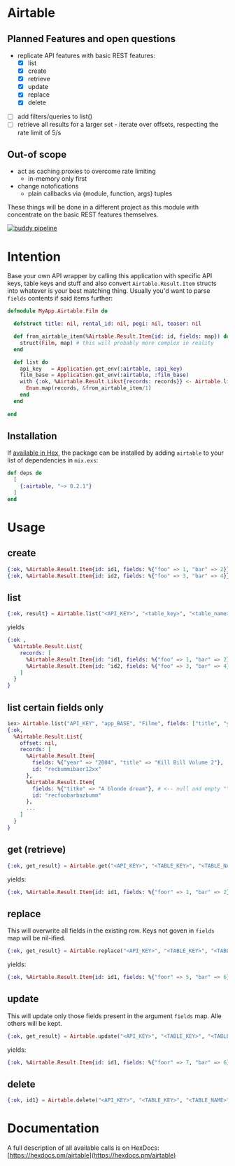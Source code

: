 # Airtable

## Planned Features and open questions

- replicate API features with basic REST features:
  * [x] list
  * [x] create
  * [x] retrieve
  * [x] update
  * [x] replace
  * [x] delete
- [ ] add filters/queries to list()
- [ ] retrieve all results for a larger set - iterate over offsets, respecting the rate limit of 5/s

## Out-of scope

- act as caching proxies to overcome rate limiting
  * in-memory only first
- change notofications
  * plain callbacks via {module, function, args} tuples
  
These things will be done in a different project as this module with concentrate
on the basic REST features themselves.

[![buddy pipeline](https://app.buddy.works/zwoelf/elixir-airtable-client/pipelines/pipeline/199738/badge.svg?token=fb70ba265872a7640649f628ae57a3dae87c2cb21b49f078558379a232e50968 "buddy pipeline")](https://app.buddy.works/zwoelf/elixir-airtable-client/pipelines/pipeline/199738)

# Intention

Base your own API wrapper by calling this application with specific API keys,
table keys and stuff and also convert `Airtable.Result.Item` structs into
whatever is your best matching thing. Usually you'd want to parse `fields`
contents if said items further:

```elixir
defmodule MyApp.Airtable.Film do

  defstruct title: nil, rental_id: nil, pegi: nil, teaser: nil

  def from_airtable_item(%Airtable.Result.Item{id: id, fields: map}) do
    struct(Film, map) # this will probably more complex in reality
  end

  def list do
    api_key   = Application.get_env(:airtable, :api_key)
    film_base = Application.get_env(:airtable, :film_base)
    with {:ok, %Airtable.Result.Likst{records: records}} <- Airtable.list(api_key, film_base, "films") do
      Enum.map(records, &from_airtable_item/1)
    end
  end
    
end
```

## Installation

If [available in Hex](https://hex.pm/docs/publish), the package can be installed
by adding `airtable` to your list of dependencies in `mix.exs`:

```elixir
def deps do
  [
    {:airtable, "~> 0.2.1"}
  ]
end
```
# Usage

## create
```elixir
{:ok, %Airtable.Result.Item{id: id1, fields: %{"foo" => 1, "bar" => 2}}} = Airtable.create("<API_KEY>", "<TABLE_KEY>", "<TABLE_NAME>", fields: %{"foo" => 1, "bar" => 2})
{:ok, %Airtable.Result.Item{id: id2, fields: %{"foo" => 3, "bar" => 4}}} = Airtable.create("<API_KEY>", "<TABLE_KEY>", "<TABLE_NAME>", fields: %{"foo" => 3, "bar" => 4})
```

## list
```elixir
{:ok, result} = Airtable.list("<API_KEY>", "<table_key>", "<table_name>")
```
yields

```elixir
{:ok ,
  %Airtable.Result.List{
    records: [
      %Airtable.Result.Item{id: ^id1, fields: %{"foo" => 1, "bar" => 2}},
      %Airtable.Result.Item{id: ^id2, fields: %{"foo" => 3, "bar" => 4}},
    ]
  }
}
```

## list certain fields only

```elixir
iex> Airtable.list("API_KEY", "app_BASE", "Filme", fields: ["title", "year"])
{:ok,
  %Airtable.Result.List{
    offset: nil,
    records: [
      %Airtable.Result.Item{
        fields: %{"year" => "2004", "title" => "Kill Bill Volume 2"},
        id: "recbummibaer12xx"
      },
      %Airtable.Result.Item{
        fields: %{"titke" => "A blonde dream"}, # <-- null and empty "" values will be removed by Airtable itself!
        id: "recfoobarbazbumm"
      },
      ...
    ]
  }
}
```

## get (retrieve)

```elixir
{:ok, get_result} = Airtable.get("<API_KEY>", "<TABLE_KEY>", "<TABLE_NAME>", id1)
```
yields:
```elixir
{:ok, %Airtable.Result.Item{id: id1, fields: %{"foor" => 1, "bar" => 2}}}
```


## replace

This will overwrite all fields in the existing row. Keys not goven in `fields`
map will be nil-ified.

```elixir
{:ok, get_result} = Airtable.replace("<API_KEY>", "<TABLE_KEY>", "<TABLE_NAME>", id1, fields: %{"foo" => 5, "bar" => 6})
```
yields:
```elixir
{:ok, %Airtable.Result.Item{id: id1, fields: %{"foor" => 5, "bar" => 6}}}
```
## update

This will update only those fields present in the argument `fields` map. Alle
others will be kept.

```elixir
{:ok, get_result} = Airtable.update("<API_KEY>", "<TABLE_KEY>", "<TABLE_NAME>", id1, fields: %{"foo" => 7})
```
yields:
```elixir
{:ok, %Airtable.Result.Item{id: id1, fields: %{"foor" => 7, "bar" => 6}}}
```

## delete

```elixir
{:ok, id1} = Airtable.delete("<API_KEY>", "<TABLE_KEY>", "<TABLE_NAME>", id1)
```

# Documentation

A full description of all available calls is on HexDocs:
[https://hexdocs.pm/airtable](https://hexdocs.pm/airtable)
